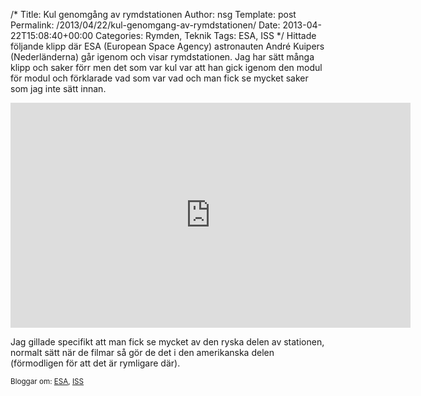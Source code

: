 /*
 Title: Kul genomgång av rymdstationen
 Author: nsg
 Template: post
 Permalink: /2013/04/22/kul-genomgang-av-rymdstationen/
 Date: 2013-04-22T15:08:40+00:00
 Categories: Rymden, Teknik
 Tags: ESA, ISS
*/
Hittade följande klipp där ESA (European Space Agency) astronauten André Kuipers (Nederländerna) går igenom och visar rymdstationen. Jag har sätt många klipp och saker förr men det som var kul var att han gick igenom den modul för modul och förklarade vad som var vad och man fick se mycket saker som jag inte sätt innan.

<iframe width="640" height="360" src="http://www.youtube.com/embed/afBm0Dpfj_k" frameborder="0" allowfullscreen></iframe>

Jag gillade specifikt att man fick se mycket av den ryska delen av stationen, normalt sätt när de filmar så gör de det i den amerikanska delen (förmodligen för att det är rymligare där).

<small> <p class='technorati-tags'>
  Bloggar om: <a class='technorati-link' href='http://bloggar.se/om/ESA' rel='tag' target='_self'>ESA</a>, <a class='technorati-link' href='http://bloggar.se/om/ISS' rel='tag' target='_self'>ISS</a>
</p></small>
